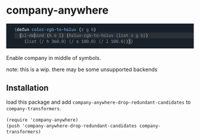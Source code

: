 # company-anywhere

![screencast](./screencast.gif)

Enable company in middle of symbols.

note: this is a wip. there may be some unsupported backends

## Installation

load this package and add `company-anywhere-drop-redundant-candidates`
to `company-transformers`.

```emacs-lisp
(require 'company-anywhere)
(push 'company-anywhere-drop-redundant-candidates company-transformers)
```
